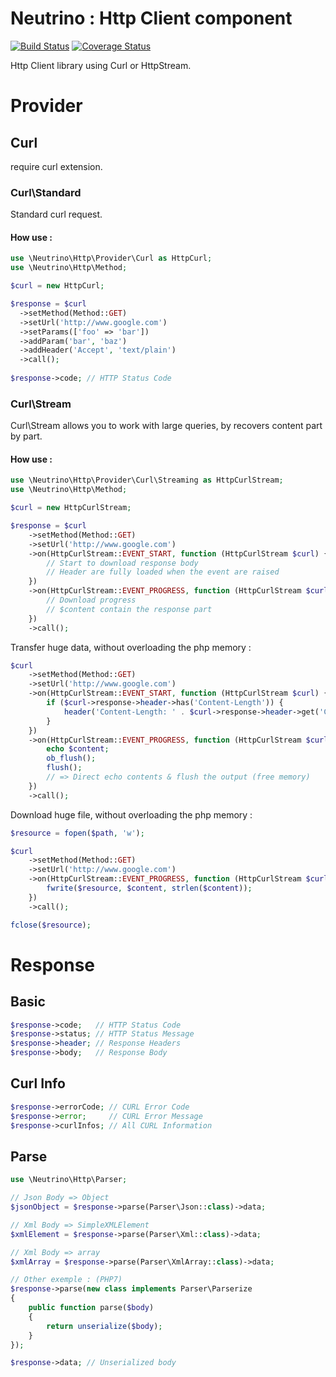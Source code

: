 Neutrino : Http Client component
==============================================
[![Build Status](https://travis-ci.org/pn-neutrino/http.svg?branch=master)](https://travis-ci.org/pn-neutrino/http) [![Coverage Status](https://coveralls.io/repos/github/pn-neutrino/http/badge.svg?branch=master)](https://coveralls.io/github/pn-neutrino/http)

Http Client library using Curl or HttpStream.

# Provider

## Curl
require curl extension.
### Curl\Standard
Standard curl request.

#### How use :
```php
use \Neutrino\Http\Provider\Curl as HttpCurl;
use \Neutrino\Http\Method;

$curl = new HttpCurl;

$response = $curl
  ->setMethod(Method::GET)
  ->setUrl('http://www.google.com')
  ->setParams(['foo' => 'bar'])
  ->addParam('bar', 'baz')
  ->addHeader('Accept', 'text/plain')
  ->call();
  
$response->code; // HTTP Status Code
```

### Curl\Stream
Curl\Stream allows you to work with large queries, by recovers content part by part.

#### How use :
```php
use \Neutrino\Http\Provider\Curl\Streaming as HttpCurlStream;
use \Neutrino\Http\Method;

$curl = new HttpCurlStream;

$response = $curl
    ->setMethod(Method::GET)
    ->setUrl('http://www.google.com')
    ->on(HttpCurlStream::EVENT_START, function (HttpCurlStream $curl) {
        // Start to download response body
        // Header are fully loaded when the event are raised
    })
    ->on(HttpCurlStream::EVENT_PROGRESS, function (HttpCurlStream $curl, $content) {
        // Download progress
        // $content contain the response part
    })
    ->call();
```

Transfer huge data, without overloading the php memory :
```php
$curl
    ->setMethod(Method::GET)
    ->setUrl('http://www.google.com')
    ->on(HttpCurlStream::EVENT_START, function (HttpCurlStream $curl) {
        if ($curl->response->header->has('Content-Length')) {
            header('Content-Length: ' . $curl->response->header->get('Content-Length'));
        }
    })
    ->on(HttpCurlStream::EVENT_PROGRESS, function (HttpCurlStream $curl, $content) {
        echo $content;
        ob_flush();
        flush();
        // => Direct echo contents & flush the output (free memory)
    })
    ->call();
```

Download huge file, without overloading the php memory :
```php
$resource = fopen($path, 'w');

$curl
    ->setMethod(Method::GET)
    ->setUrl('http://www.google.com')
    ->on(HttpCurlStream::EVENT_PROGRESS, function (HttpCurlStream $curl, $content) use ($resource) {
        fwrite($resource, $content, strlen($content));
    })
    ->call();

fclose($resource);
```

# Response 
## Basic
```php
$response->code;   // HTTP Status Code
$response->status; // HTTP Status Message
$response->header; // Response Headers
$response->body;   // Response Body
```
## Curl Info
```php
$response->errorCode; // CURL Error Code
$response->error;     // CURL Error Message
$response->curlInfos; // All CURL Information
```

## Parse 

```php
use \Neutrino\Http\Parser;

// Json Body => Object
$jsonObject = $response->parse(Parser\Json::class)->data;

// Xml Body => SimpleXMLElement
$xmlElement = $response->parse(Parser\Xml::class)->data;

// Xml Body => array
$xmlArray = $response->parse(Parser\XmlArray::class)->data;

// Other exemple : (PHP7)
$response->parse(new class implements Parser\Parserize
{
    public function parse($body)
    {
        return unserialize($body);
    }
});

$response->data; // Unserialized body
```
